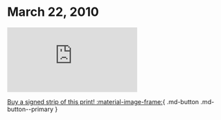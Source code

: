 # March 22, 2010

![](https://www.achewood.com/comic.php?date=03222010)

[Buy a signed strip of this print! :material-image-frame:](https://achewood-holiday-pop-up.myshopify.com/products/strip#03222010){ .md-button .md-button--primary }
